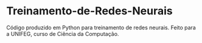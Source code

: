 # Treinamento-de-Redes-Neurais

Código produzido em Python para treinamento de redes neurais. Feito para a UNIFEG, curso de Ciência da Computação.
